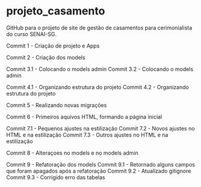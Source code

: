 # projeto_casamento
GitHub para o projeto de site de gestão de casamentos para cerimonialista do curso SENAI-SG.

Commit 1 - Criação de projeto e Apps

Commit 2 - Criação dos models

Commit 3.1 - Colocando o models admin
Commit 3.2 - Colocando o models admin

Commit 4.1 -  Organizando estrutura do projeto
Commit 4.2 -  Organizando estrutura do projeto

Commit 5 -  Realizando novas migrações

Commit 6 - Primeiros aquivos HTML, formando a página inicial

Commit 7.1 - Pequenos ajustes na estilização 
Commit 7.2 - Novos ajustes no HTML e na estilização
Commit 7.3 - Outros ajustes no HTML e na estilização

Commit 8 - Alteraçoes no models e no models admin

Commit 9 - Refatoração dos models
Commit 9.1 - Retornado alguns campos que foram apagados após a refatoração
Commit 9.2 - Atualizado gitignore
Commit 9.3 - Corrigido erro das tabelas
